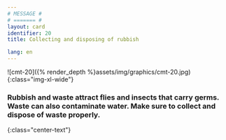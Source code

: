 ```yaml
---
# MESSAGE #
# ======= #
layout: card
identifier: 20
title: Collecting and disposing of rubbish

lang: en
---
```


![cmt-20]({% render_depth %}assets/img/graphics/cmt-20.jpg){:class="img-xl-wide"}

### Rubbish and waste attract flies and insects that carry germs. Waste can also contaminate water. Make sure to collect and dispose of waste properly.
{:class="center-text"}